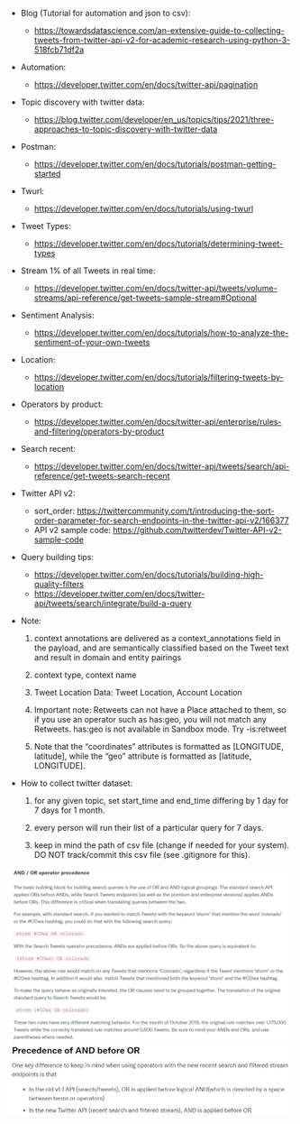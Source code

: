 - Blog (Tutorial for automation and json to csv):
	- https://towardsdatascience.com/an-extensive-guide-to-collecting-tweets-from-twitter-api-v2-for-academic-research-using-python-3-518fcb71df2a

- Automation:
	- https://developer.twitter.com/en/docs/twitter-api/pagination

- Topic discovery with twitter data:
	- https://blog.twitter.com/developer/en_us/topics/tips/2021/three-approaches-to-topic-discovery-with-twitter-data

- Postman:
	- https://developer.twitter.com/en/docs/tutorials/postman-getting-started

- Twurl:
	- https://developer.twitter.com/en/docs/tutorials/using-twurl

- Tweet Types:
	- https://developer.twitter.com/en/docs/tutorials/determining-tweet-types

- Stream 1% of all Tweets in real time:
	- https://developer.twitter.com/en/docs/twitter-api/tweets/volume-streams/api-reference/get-tweets-sample-stream#Optional

- Sentiment Analysis:
	- https://developer.twitter.com/en/docs/tutorials/how-to-analyze-the-sentiment-of-your-own-tweets

- Location:
	- https://developer.twitter.com/en/docs/tutorials/filtering-tweets-by-location

- Operators by product:
	- https://developer.twitter.com/en/docs/twitter-api/enterprise/rules-and-filtering/operators-by-product

- Search recent:
	- https://developer.twitter.com/en/docs/twitter-api/tweets/search/api-reference/get-tweets-search-recent

- Twitter API v2:
	- sort_order:
		https://twittercommunity.com/t/introducing-the-sort-order-parameter-for-search-endpoints-in-the-twitter-api-v2/166377
	- API v2 sample code:
		https://github.com/twitterdev/Twitter-API-v2-sample-code

- Query building tips:
	- https://developer.twitter.com/en/docs/tutorials/building-high-quality-filters
	- https://developer.twitter.com/en/docs/twitter-api/tweets/search/integrate/build-a-query

- Note:
	
	1. context annotations are delivered as a context_annotations field in the payload, and are semantically classified based on the Tweet text and result in domain and entity pairings

	2. context type, context name

	3. Tweet Location Data: Tweet Location, Account Location

	4. Important note: Retweets can not have a Place attached to them, so if you use an operator such as has:geo, you will not match any Retweets. has:geo is not available in Sandbox mode. Try -is:retweet

	5. Note that the “coordinates” attributes is formatted as [LONGITUDE, latitude], while the “geo” attribute is formatted as [latitude, LONGITUDE].

- How to collect twitter dataset:

	1. for any given topic, set start_time and end_time differing by 1 day for 7 days for 1 month.

	2. every person will run their list of a particular query for 7 days.

	3. keep in mind the path of csv file (change if needed for your system). DO NOT track/commit this csv file (see .gitignore for this).

![why](/Twitter-Data-Collection/Operator-Precedence/why.png)
![why_no_but_why](/Twitter-Data-Collection/Operator-Precedence/why_no_but_why.png)
